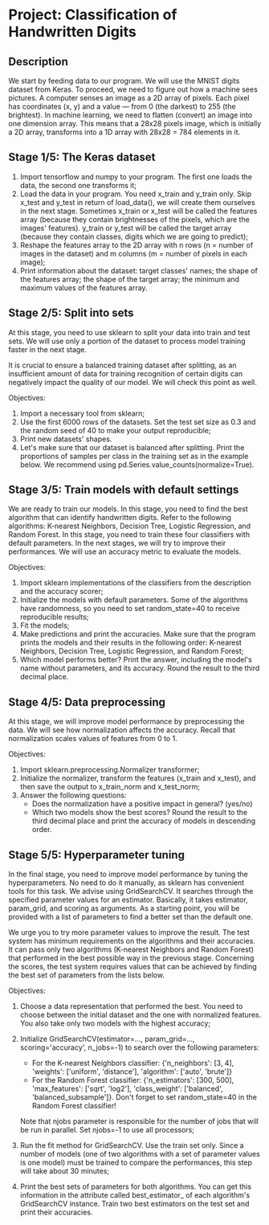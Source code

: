 # Project: Classification of Handwritten Digits

## Description
We start by feeding data to our program. We will use the MNIST digits dataset from Keras.
To proceed, we need to figure out how a machine sees pictures. A computer senses an image as a 2D array of pixels. Each pixel has coordinates (x, y) and a value — from 0 (the darkest) to 255 (the brightest).
In machine learning, we need to flatten (convert) an image into one dimension array. This means that a 28x28 pixels image, which is initially a 2D array, transforms into a 1D array with 28x28 = 784 elements in it.

## Stage 1/5: The Keras dataset
1. Import tensorflow and numpy to your program. The first one loads the data, the second one transforms it;
2. Load the data in your program. You need x_train and y_train only. Skip x_test and y_test in return of load_data(), we will create them ourselves in the next stage.
Sometimes x_train or x_test will be called the features array (because they contain brightnesses of the pixels, which are the images' features). y_train or y_test will be called the target array (because they contain classes, digits which we are going to predict);
3. Reshape the features array to the 2D array with n rows (n = number of images in the dataset) and m columns (m = number of pixels in each image);
4. Print information about the dataset: target classes' names; the shape of the features array; the shape of the target array; the minimum and maximum values of the features array.

## Stage 2/5: Split into sets
At this stage, you need to use sklearn to split your data into train and test sets. We will use only a portion of the dataset to process model training faster in the next stage.

It is crucial to ensure a balanced training dataset after splitting, as an insufficient amount of data for training recognition of certain digits can negatively impact the quality of our model. We will check this point as well.

Objectives:
1. Import a necessary tool from sklearn;
2. Use the first 6000 rows of the datasets. Set the test set size as 0.3 and the random seed of 40 to make your output reproducible;
3. Print new datasets' shapes.
4. Let's make sure that our dataset is balanced after splitting. Print the proportions of samples per class in the training set as in the example below. We recommend using pd.Series.value_counts(normalize=True).

## Stage 3/5: Train models with default settings
We are ready to train our models. In this stage, you need to find the best algorithm that can identify handwritten digits. Refer to the following algorithms: K-nearest Neighbors, Decision Tree, Logistic Regression, and Random Forest. In this stage, you need to train these four classifiers with default parameters. In the next stages, we will try to improve their performances. We will use an accuracy metric to evaluate the models.

Objectives:
1. Import sklearn implementations of the classifiers from the description and the accuracy scorer;
2. Initialize the models with default parameters. Some of the algorithms have randomness, so you need to set random_state=40 to receive reproducible results;
3. Fit the models;
4. Make predictions and print the accuracies. Make sure that the program prints the models and their results in the following order: K-nearest Neighbors, Decision Tree, Logistic Regression, and Random Forest;
5. Which model performs better? Print the answer, including the model's name without parameters, and its accuracy. Round the result to the third decimal place.

## Stage 4/5: Data preprocessing
At this stage, we will improve model performance by preprocessing the data. We will see how normalization affects the accuracy. Recall that normalization scales values of features from 0 to 1.

Objectives:
1. Import sklearn.preprocessing.Normalizer transformer;
2. Initialize the normalizer, transform the features (x_train and x_test), and then save the output to x_train_norm and x_test_norm;
3. Answer the following questions:
    - Does the normalization have a positive impact in general? (yes/no)
    - Which two models show the best scores? Round the result to the third decimal place and print the accuracy of models in descending order.

## Stage 5/5: Hyperparameter tuning
In the final stage, you need to improve model performance by tuning the hyperparameters. No need to do it manually, as sklearn has convenient tools for this task. We advise using GridSearchCV. It searches through the specified parameter values for an estimator. Basically, it takes estimator, param_grid, and scoring as arguments. As a starting point, you will be provided with a list of parameters to find a better set than the default one.

We urge you to try more parameter values to improve the result. The test system has minimum requirements on the algorithms and their accuracies. It can pass only two algorithms (K-nearest Neighbors and Random Forest) that performed in the best possible way in the previous stage. Concerning the scores, the test system requires values that can be achieved by finding the best set of parameters from the lists below.

Objectives:
1. Choose a data representation that performed the best. You need to choose between the initial dataset and the one with normalized features. You also take only two models with the highest accuracy;
2. Initialize GridSearchCV(estimator=..., param_grid=..., scoring='accuracy', n_jobs=-1) to search over the following parameters:
    - For the K-nearest Neighbors classifier: {'n_neighbors': [3, 4], 'weights': ['uniform', 'distance'], 'algorithm': ['auto', 'brute']}
    - For the Random Forest classifier: {'n_estimators': [300, 500], 'max_features': ['sqrt', 'log2'], 'class_weight': ['balanced', 'balanced_subsample']}. Don't forget to set random_state=40 in the Random Forest classifier!
      
    Note that njobs parameter is responsible for the number of jobs that will be run in parallel. Set njobs=-1 to use all processors;
3. Run the fit method for GridSearchCV. Use the train set only. Since a number of models (one of two algorithms with a set of parameter values is one model) must be trained to compare the performances, this step will take about 30 minutes;
4. Print the best sets of parameters for both algorithms. You can get this information in the attribute called best_estimator_ of each algorithm's GridSearchCV instance. Train two best estimators on the test set and print their accuracies.
